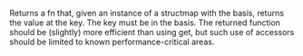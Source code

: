   Returns a fn that, given an instance of a structmap with the basis,
  returns the value at the key.  The key must be in the basis. The
  returned function should be (slightly) more efficient than using
  get, but such use of accessors should be limited to known
  performance-critical areas.